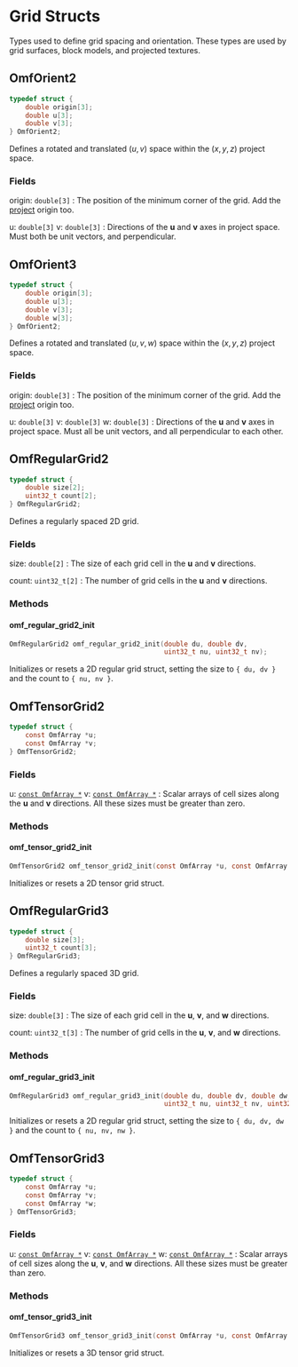 # Grid Structs

Types used to define grid spacing and orientation.
These types are used by grid surfaces, block models, and projected textures.


## OmfOrient2

```c
typedef struct {
    double origin[3];
    double u[3];
    double v[3];
} OmfOrient2;
```

Defines a rotated and translated $(u, v)$ space within the $(x, y, z)$ project space.

### Fields

origin: `double[3]`
: The position of the minimum corner of the grid. Add the [project](project.md) origin too.

u: `double[3]`
v: `double[3]`
: Directions of the $\mathbf{u}$ and $\mathbf{v}$ axes in project space.
Must both be unit vectors, and perpendicular.


## OmfOrient3

```c
typedef struct {
    double origin[3];
    double u[3];
    double v[3];
    double w[3];
} OmfOrient2;
```

Defines a rotated and translated $(u, v, w)$ space within the $(x, y, z)$ project space.

### Fields

origin: `double[3]`
: The position of the minimum corner of the grid. Add the [project](project.md) origin too.

u: `double[3]`
v: `double[3]`
w: `double[3]`
: Directions of the $\mathbf{u}$ and $\mathbf{v}$ axes in project space.
Must all be unit vectors, and all perpendicular to each other.


## OmfRegularGrid2

```c
typedef struct {
    double size[2];
    uint32_t count[2];
} OmfRegularGrid2;
```

Defines a regularly spaced 2D grid.

### Fields

size: `double[2]`
: The size of each grid cell in the $\mathbf{u}$ and $\mathbf{v}$ directions.

count: `uint32_t[2]`
: The number of grid cells in the $\mathbf{u}$ and $\mathbf{v}$ directions.


### Methods

#### omf_regular_grid2_init

```c
OmfRegularGrid2 omf_regular_grid2_init(double du, double dv,
                                       uint32_t nu, uint32_t nv);
```

Initializes or resets a 2D regular grid struct,
setting the size to `{ du, dv }` and the count to `{ nu, nv }`.


## OmfTensorGrid2

```c
typedef struct {
    const OmfArray *u;
    const OmfArray *v;
} OmfTensorGrid2;
```

### Fields

u: [`const OmfArray *`](arrays.md#omfarray)
v: [`const OmfArray *`](arrays.md#omfarray)
: Scalar arrays of cell sizes along the $\mathbf{u}$ and $\mathbf{v}$ directions.
All these sizes must be greater than zero.


### Methods

#### omf_tensor_grid2_init

```c
OmfTensorGrid2 omf_tensor_grid2_init(const OmfArray *u, const OmfArray *v);
```

Initializes or resets a 2D tensor grid struct.


## OmfRegularGrid3

```c
typedef struct {
    double size[3];
    uint32_t count[3];
} OmfRegularGrid3;
```

Defines a regularly spaced 3D grid.

### Fields

size: `double[3]`
: The size of each grid cell in the $\mathbf{u}$, $\mathbf{v}$, and $\mathbf{w}$ directions.

count: `uint32_t[3]`
: The number of grid cells in the $\mathbf{u}$, $\mathbf{v}$, and $\mathbf{w}$ directions.

### Methods

#### omf_regular_grid3_init

```c
OmfRegularGrid3 omf_regular_grid3_init(double du, double dv, double dw,
                                       uint32_t nu, uint32_t nv, uint32_t nw);
```

Initializes or resets a 2D regular grid struct,
setting the size to `{ du, dv, dw }` and the count to `{ nu, nv, nw }`.


## OmfTensorGrid3

```c
typedef struct {
    const OmfArray *u;
    const OmfArray *v;
    const OmfArray *w;
} OmfTensorGrid3;
```

### Fields

u: [`const OmfArray *`](arrays.md#omfarray)
v: [`const OmfArray *`](arrays.md#omfarray)
w: [`const OmfArray *`](arrays.md#omfarray)
: Scalar arrays of cell sizes along the $\mathbf{u}$, $\mathbf{v}$, and $\mathbf{w}$ directions.
All these sizes must be greater than zero.


### Methods

#### omf_tensor_grid3_init

```c
OmfTensorGrid3 omf_tensor_grid3_init(const OmfArray *u, const OmfArray *v, const OmfArray *w);
```

Initializes or resets a 3D tensor grid struct.
